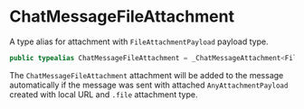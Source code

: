 # ChatMessageFileAttachment

A type alias for attachment with `FileAttachmentPayload` payload type.

``` swift
public typealias ChatMessageFileAttachment = _ChatMessageAttachment<FileAttachmentPayload>
```

The `ChatMessageFileAttachment` attachment will be added to the message automatically
if the message was sent with attached `AnyAttachmentPayload` created with
local URL and `.file` attachment type.
